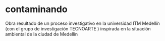 # contaminando
Obra resultado de un proceso investigativo en la universidad ITM Medellín (con el grupo de investigación TECNOARTE ) inspirada en la situación ambiental de la ciudad de Medellín

